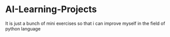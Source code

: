 # AI-Learning-Projects
It is just a bunch of mini exercises so that i can improve myself in the field of python language

